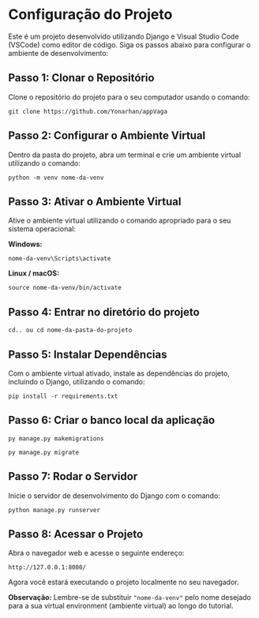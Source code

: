 # Configuração do Projeto

Este é um projeto desenvolvido utilizando Django e Visual Studio Code (VSCode) como editor de código. Siga os passos abaixo para configurar o ambiente de desenvolvimento:

## Passo 1: Clonar o Repositório

Clone o repositório do projeto para o seu computador usando o comando:
~~~
git clone https://github.com/Yonarhan/appVaga
~~~

## Passo 2: Configurar o Ambiente Virtual

Dentro da pasta do projeto, abra um terminal e crie um ambiente virtual utilizando o comando:
~~~
python -m venv nome-da-venv
~~~

## Passo 3: Ativar o Ambiente Virtual

Ative o ambiente virtual utilizando o comando apropriado para o seu sistema operacional:

**Windows:**
~~~
nome-da-venv\Scripts\activate
~~~

**Linux / macOS:**
~~~
source nome-da-venv/bin/activate
~~~
## Passo 4: Entrar no diretório do projeto
~~~
cd.. ou cd nome-da-pasta-do-projeto

~~~
## Passo 5: Instalar Dependências

Com o ambiente virtual ativado, instale as dependências do projeto, incluindo o Django, utilizando o comando:
~~~
pip install -r requirements.txt
~~~
## Passo 6: Criar o banco local da aplicação
~~~
py manage.py makemigrations 
~~~
~~~
py manage.py migrate 
~~~

## Passo 7: Rodar o Servidor

Inicie o servidor de desenvolvimento do Django com o comando:
~~~
python manage.py runserver
~~~

## Passo 8: Acessar o Projeto

Abra o navegador web e acesse o seguinte endereço:
~~~
http://127.0.0.1:8000/
~~~

Agora você estará executando o projeto localmente no seu navegador.

**Observação:** 
Lembre-se de substituir `"nome-da-venv"` pelo nome desejado para a sua virtual environment (ambiente virtual) ao longo do tutorial.
